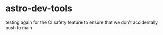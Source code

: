 # astro-dev-tools

testing again for the CI safety feature to ensure that we don't accidentally push to main